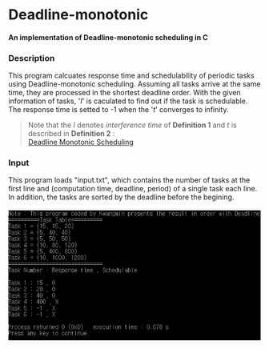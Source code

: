 # Deadline-monotonic
#### An implementation of Deadline-monotonic scheduling in C

### Description  
This program calcuates response time and schedulability of periodic tasks using Deadline-monotonic scheduling. 
Assuming all tasks arrive at the same time, they are processed in the shortest deadline order.
With the given information of tasks, '_I_' is caculated to find out if the task is schedulable.
The response time is setted to -1 when the '_t_' converges to infinity.  
> Note that the _I_ denotes _interference time_ of **Definition 1** and _t_ is described in **Definition 2** :  
> [Deadline Monotonic Scheduling](http://citeseerx.ist.psu.edu/viewdoc/download?doi=10.1.1.53.8928&rep=rep1&type=pdf)  
  
### Input  
This program loads "input.txt", which contains the number of tasks at the first line and (computation time, deadline, period) of a single task each line. In addition, the tasks are sorted by the deadline before the begining.  
&nbsp;  
![example](./dm_pic.png)
